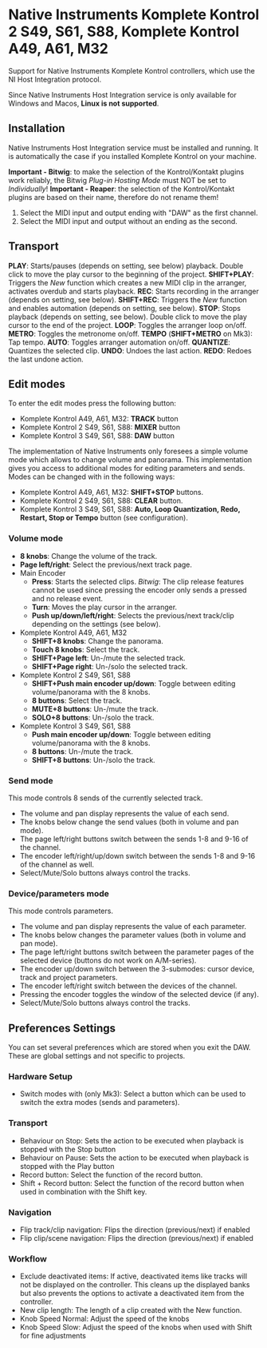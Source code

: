 # Native Instruments Komplete Kontrol 2 S49, S61, S88, Komplete Kontrol A49, A61, M32

Support for Native Instruments Komplete Kontrol controllers, which use the NI Host Integration protocol.

Since Native Instruments Host Integration service is only available for Windows and Macos, **Linux is not supported**.

## Installation

Native Instruments Host Integration service must be installed and running. It is automatically the case
if you installed Komplete Kontrol on your machine.

**Important - Bitwig**: to make the selection of the Kontrol/Kontakt plugins work reliably, the Bitwig *Plug-in Hosting Mode* must NOT be set to *Individually*!
**Important - Reaper**: the selection of the Kontrol/Kontakt plugins are based on their name, therefore do not rename them!

1. Select the MIDI input and output ending with "DAW" as the first channel.
2. Select the MIDI input and output without an ending as the second.

## Transport

**PLAY**: Starts/pauses (depends on setting, see below) playback. Double click to move the play cursor to the beginning of the project.
**SHIFT+PLAY**: Triggers the *New* function which creates a new MIDI clip in the arranger, activates overdub and starts playback.
**REC**: Starts recording in the arranger (depends on setting, see below).
**SHIFT+REC**: Triggers the *New* function and enables automation (depends on setting, see below).
**STOP**: Stops playback (depends on setting, see below). Double click to move the play cursor to the end of the project.
**LOOP**: Toggles the arranger loop on/off.
**METRO**: Toggles the metronome on/off.
**TEMPO** (**SHIFT+METRO** on Mk3): Tap tempo.
**AUTO**: Toggles arranger automation on/off.
**QUANTIZE**: Quantizes the selected clip.
**UNDO**: Undoes the last action.
**REDO**: Redoes the last undone action.

## Edit modes

To enter the edit modes press the following button:

* Komplete Kontrol A49, A61, M32: **TRACK** button
* Komplete Kontrol 2 S49, S61, S88: **MIXER** button
* Komplete Kontrol 3 S49, S61, S88: **DAW** button

The implementation of Native Instruments only foresees a simple volume mode which allows to change volume and panorama.
This implementation gives you access to additional modes for editing parameters and sends.
Modes can be changed with in the following ways:

* Komplete Kontrol A49, A61, M32: **SHIFT+STOP** buttons.
* Komplete Kontrol 2 S49, S61, S88: **CLEAR** button.
* Komplete Kontrol 3 S49, S61, S88: **Auto, Loop Quantization, Redo, Restart, Stop or Tempo** button (see configuration).

### Volume mode

* **8 knobs**: Change the volume of the track.
* **Page left/right**: Select the previous/next track page.
* Main Encoder
    * **Press**: Starts the selected clips. *Bitwig*: The clip release features cannot be used since pressing the encoder only sends a pressed and no release event.
    * **Turn**: Moves the play cursor in the arranger.
    * **Push up/down/left/right**: Selects the previous/next track/clip depending on the settings (see below).
* Komplete Kontrol A49, A61, M32
    * **SHIFT+8 knobs**: Change the panorama.
    * **Touch 8 knobs**: Select the track.
    * **SHIFT+Page left**: Un-/mute the selected track.
    * **SHIFT+Page right**: Un-/solo the selected track.
* Komplete Kontrol 2 S49, S61, S88
    * **SHIFT+Push main encoder up/down**: Toggle between editing volume/panorama with the 8 knobs.
    * **8 buttons**: Select the track.
    * **MUTE+8 buttons**: Un-/mute the track.
    * **SOLO+8 buttons**: Un-/solo the track.
* Komplete Kontrol 3 S49, S61, S88
    * **Push main encoder up/down**: Toggle between editing volume/panorama with the 8 knobs.
    * **8 buttons**: Un-/mute the track.
    * **SHIFT+8 buttons**: Un-/solo the track.

### Send mode

This mode controls 8 sends of the currently selected track.

* The volume and pan display represents the value of each send.
* The knobs below change the send values (both in volume and pan mode).
* The page left/right buttons switch between the sends 1-8 and 9-16 of the channel.
* The encoder left/right/up/down switch between the sends 1-8 and 9-16 of the channel as well.
* Select/Mute/Solo buttons always control the tracks.

### Device/parameters mode

This mode controls parameters.

* The volume and pan display represents the value of each parameter.
* The knobs below changes the parameter values (both in volume and pan mode).
* The page left/right buttons switch between the parameter pages of the selected device (buttons do not work on A/M-series).
* The encoder up/down switch between the 3-submodes: cursor device, track and project parameters.
* The encoder left/right switch between the devices of the channel.
* Pressing the encoder toggles the window of the selected device (if any).
* Select/Mute/Solo buttons always control the tracks.

## Preferences Settings

You can set several preferences which are stored when you exit the DAW. These are global settings and not specific to projects.

### Hardware Setup

* Switch modes with (only Mk3): Select a button which can be used to switch the extra modes (sends and parameters).

### Transport

* Behaviour on Stop: Sets the action to be executed when playback is stopped with the Stop button
* Behaviour on Pause: Sets the action to be executed when playback is stopped with the Play button
* Record button: Select the function of the record button.
* Shift + Record button: Select the function of the record button when used in combination with the Shift key.

### Navigation

* Flip track/clip navigation: Flips the direction (previous/next) if enabled
* Flip clip/scene navigation: Flips the direction (previous/next) if enabled

### Workflow

* Exclude deactivated items: If active, deactivated items like tracks will not be displayed on the controller. This cleans up the displayed banks but also prevents the options to activate a deactivated item from the controller.
* New clip length: The length of a clip created with the New function.
* Knob Speed Normal: Adjust the speed of the knobs
* Knob Speed Slow: Adjust the speed of the knobs when used with Shift for fine adjustments

<div style="page-break-after: always; visibility: hidden"> 
\pagebreak 
</div>
